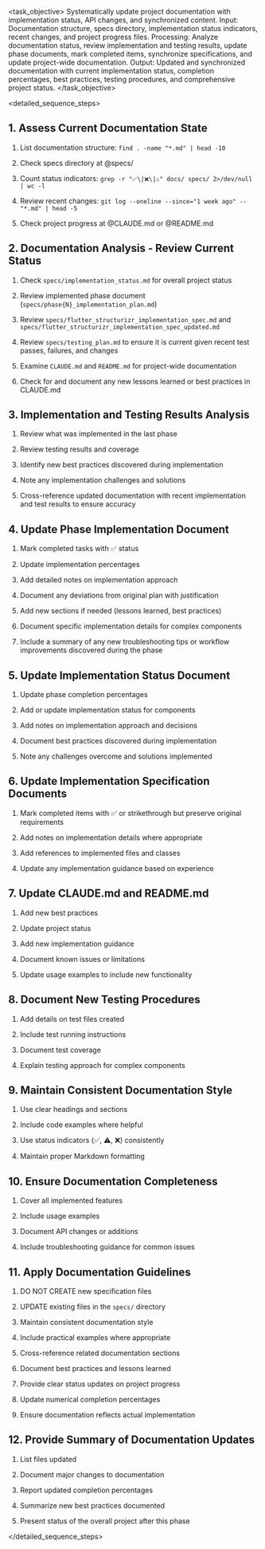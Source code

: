 <task name="Documentation Update & Synchronization">

<task_objective>
Systematically update project documentation with implementation status, API changes, and synchronized content. Input: Documentation structure, specs directory, implementation status indicators, recent changes, and project progress files. Processing: Analyze documentation status, review implementation and testing results, update phase documents, mark completed items, synchronize specifications, and update project-wide documentation. Output: Updated and synchronized documentation with current implementation status, completion percentages, best practices, testing procedures, and comprehensive project status.
</task_objective>

<detailed_sequence_steps>

## 1. Assess Current Documentation State

1. List documentation structure: `find . -name "*.md" | head -10`

2. Check specs directory at @specs/

3. Count status indicators: `grep -r "✅\|❌\|⚠️" docs/ specs/ 2>/dev/null | wc -l`

4. Review recent changes: `git log --oneline --since="1 week ago" -- "*.md" | head -5`

5. Check project progress at @CLAUDE.md or @README.md

## 2. Documentation Analysis - Review Current Status

1. Check `specs/implementation_status.md` for overall project status

2. Review implemented phase document (`specs/phase{N}_implementation_plan.md`)

3. Review `specs/flutter_structurizr_implementation_spec.md` and `specs/flutter_structurizr_implementation_spec_updated.md`

4. Review `specs/testing_plan.md` to ensure it is current given recent test passes, failures, and changes

5. Examine `CLAUDE.md` and `README.md` for project-wide documentation

6. Check for and document any new lessons learned or best practices in CLAUDE.md

## 3. Implementation and Testing Results Analysis

1. Review what was implemented in the last phase

2. Review testing results and coverage

3. Identify new best practices discovered during implementation

4. Note any implementation challenges and solutions

5. Cross-reference updated documentation with recent implementation and test results to ensure accuracy

## 4. Update Phase Implementation Document

1. Mark completed tasks with ✅ status

2. Update implementation percentages

3. Add detailed notes on implementation approach

4. Document any deviations from original plan with justification

5. Add new sections if needed (lessons learned, best practices)

6. Document specific implementation details for complex components

7. Include a summary of any new troubleshooting tips or workflow improvements discovered during the phase

## 5. Update Implementation Status Document

1. Update phase completion percentages

2. Add or update implementation status for components

3. Add notes on implementation approach and decisions

4. Document best practices discovered during implementation

5. Note any challenges overcome and solutions implemented

## 6. Update Implementation Specification Documents

1. Mark completed items with ✅ or strikethrough but preserve original requirements

2. Add notes on implementation details where appropriate

3. Add references to implemented files and classes

4. Update any implementation guidance based on experience

## 7. Update CLAUDE.md and README.md

1. Add new best practices

2. Update project status

3. Add new implementation guidance

4. Document known issues or limitations

5. Update usage examples to include new functionality

## 8. Document New Testing Procedures

1. Add details on test files created

2. Include test running instructions

3. Document test coverage

4. Explain testing approach for complex components

## 9. Maintain Consistent Documentation Style

1. Use clear headings and sections

2. Include code examples where helpful

3. Use status indicators (✅, ⚠️, ❌) consistently

4. Maintain proper Markdown formatting

## 10. Ensure Documentation Completeness

1. Cover all implemented features

2. Include usage examples

3. Document API changes or additions

4. Include troubleshooting guidance for common issues

## 11. Apply Documentation Guidelines

1. DO NOT CREATE new specification files

2. UPDATE existing files in the `specs/` directory

3. Maintain consistent documentation style

4. Include practical examples where appropriate

5. Cross-reference related documentation sections

6. Document best practices and lessons learned

7. Provide clear status updates on project progress

8. Update numerical completion percentages

9. Ensure documentation reflects actual implementation

## 12. Provide Summary of Documentation Updates

1. List files updated

2. Document major changes to documentation

3. Report updated completion percentages

4. Summarize new best practices documented

5. Present status of the overall project after this phase

</detailed_sequence_steps>

</task>
